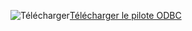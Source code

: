 ![Télécharger](../ssdt/media/download.png)[Télécharger le pilote ODBC](https://blogs.msdn.microsoft.com/sqlnativeclient/2016/10/20/odbc-driver-13-0-for-linux-released/)